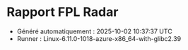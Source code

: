 # Rapport FPL Radar

- Généré automatiquement : 2025-10-02 10:37:37 UTC
- Runner : Linux-6.11.0-1018-azure-x86_64-with-glibc2.39

